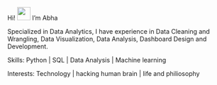 

Hi! <img src="https://raw.githubusercontent.com/MartinHeinz/MartinHeinz/master/wave.gif" width="30px"> I’m Abha

Specialized in Data Analytics, I have experience in Data Cleaning and Wrangling, Data Visualization, Data Analysis, Dashboard Design and Development.

Skills: Python | SQL | Data Analysis | Machine learning

Interests: Technology | hacking human brain | life and philiosophy
